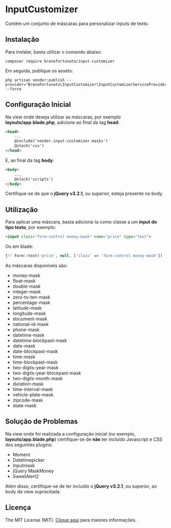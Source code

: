 # InputCustomizer
Contém um conjunto de máscaras para personalizar inputs de texto.

## Instalação
Para instalar, basta utilizar o comando abaixo:
```
composer require brenofortunato/input-customizer
```
Em seguida, publique os assets:
```
php artisan vendor:publish --provider="BrenoFortunato\InputCustomizer\InputCustomizerServiceProvider" --force
```

## Configuração Inicial
Na view onde deseja utilizar as máscaras, por exemplo **layouts/app.blade.php**, adicione ao final da tag **head**:
```html
<head>
    ...
    @include('vendor.input-customizer.masks')
    @stack('css')
</head>
```

E, ao final da tag **body**:
```html
<body>
    ...
    @stack('scripts')
</body>
```

Certifique-se de que o **jQuery v3.2.1**, ou superior, esteja presente no body.

## Utilização
Para aplicar uma máscara, basta adicioná-la como classe a um **input do tipo texto**, por exemplo:
```html
<input class="form-control money-mask" name="price" type="text">
```

Ou em blade:
```php
{!! Form::text('price', null, ['class' => 'form-control money-mask']) !!}
```

As máscaras disponíveis são:
- money-mask
- float-mask
- double-mask
- integer-mask
- zero-to-ten-mask
- percentage-mask
- latitude-mask
- longitude-mask
- document-mask
- national-id-mask
- phone-mask
- datetime-mask
- datetime-blockpast-mask
- date-mask
- date-blockpast-mask
- time-mask
- time-blockpast-mask
- two-digits-year-mask
- two-digits-year-blockpast-mask
- two-digits-month-mask
- duration-mask
- time-interval-mask
- vehicle-plate-mask
- zipcode-mask
- state-mask

## Solução de Problemas
Na view onde foi realizada a configuração inicial (no exemplo, **layouts/app.blade.php**) certifique-se de **não** ter incluído Javascript e CSS dos seguintes plugins:
- Moment
- Datetimepicker
- Inputmask
- jQuery MaskMoney
- SweetAlert2

Além disso, certifique-se de ter incluído o **jQuery v3.2.1**, ou superior, ao body da view supracitada.


## Licença

The MIT License (MIT). [Clique aqui](https://github.com/BrenoFortunato/input-customizer/blob/master/LICENSE) para maiores informações.
